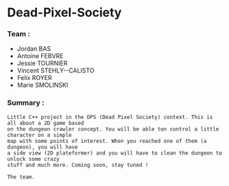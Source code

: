 # Dead-Pixel-Society

### Team :
  - Jordan BAS
  - Antoine FEBVRE
  - Jessie TOURNIER
  - Vincent STEHLY--CALISTO
  - Felix ROYER
  - Marie SMOLINSKI
  
### Summary :

    Little C++ project in the DPS (Dead Pixel Society) context. This is all about a 2D game based
    on the dungeon crawler concept. You will be able ton control a little character on a simple
    map with some points of interest. When you reached one of them (a dungeon), you will have 
    a side view (2D plateformer) and you will have to clean the dungeon to unlock some crazy
    stuff and much more. Coming soon, stay tuned !
    
    The team.
